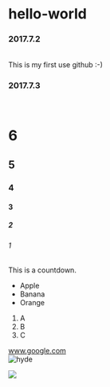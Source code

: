 # hello-world
<h3>2017.7.2</h3><br />
This is my first use github :-)<br />
<h3>2017.7.3</h3><br />
<!-- Tonight Learning -->
<!DOCTYPE html>
<html>
<head>
  <title>html</title>
</head>
  <body>
    <h1>6</h1>
    <h2>5</h2>
    <h3>4</h3>
    <h4>3</h4>
    <h5>2</h5>
    <h6>1</h6>
  <p>This is a countdown.</p>
    <ul>
      <li>Apple</li>
      <li>Banana</li>
      <li>Orange</li>
    </ul>
    <ol>
      <li>A</li>
      <li>B</li>
      <li>C</li>
    </ol>
  <a href="https://www.google.com/" target="_blank">www.google.com</a><br />
  <img src="http://static.yyq.cn/static/cover/c/c5/07b/cc507b4b8d9a6a7d943e880d66f1d347_180.jpg" alt="hyde"/>
  
  
  <a href="http://baike.baidu.com/link?url=o4f8QB2gk29b8ayXLYp2PIvbayzCYo2eNxPnYv3o_fszfKGSPzQYX59kDRjzD_qs1265Yl9FX_MA4mcckc6WYK" target="_blank"><img src="http://ww1.sinaimg.cn/thumb180/005CeYMBjw1f37ls85djxj30gy0b9jsh.jpg" /></a>
  </body> 
</html>

